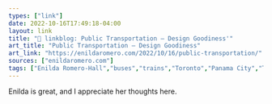 ```yaml
---
types: ["link"]
date: 2022-10-16T17:49:18-04:00
layout: link
title: "🔗 linkblog: Public Transportation – Design Goodiness'"
art_title: "Public Transportation – Design Goodiness"
art_link: "https://enildaromero.com/2022/10/16/public-transportation/"
sources: ["enildaromero.com"]
tags: ["Enilda Romero-Hall","buses","trains","Toronto","Panama City","Tampa","Knoxville","public transit"]
---
```

Enilda is great, and I appreciate her thoughts here.
 

